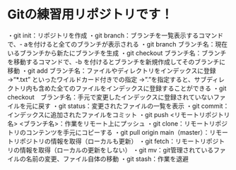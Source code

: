 # Gitの練習用リポジトリです！

・git init：リポジトリを作成
・git branch：ブランチを一覧表示するコマンドで、- aを付けると全てのブランチが表示される
・git branch ブランチ名：現在いるブランチから新たにブランチを生成
・git checkout ブランチ名：ブランチを移動するコマンドで、-b を付けるとブランチを新規作成してそのブランチに移動
・git add ブランチ名：ファイルやディレクトリをインデックスに登録 
→“*.txt” といったワイルドカード付きでの指定
→”.”を指定すると、サブディレクトリ内も含めた全てのファイルをインデックスに登録することができる
・git checkout　ブランチ名：手元で変更したインデックスに登録されていないファイルを元に戻す
・git status：変更されたファイルの一覧を表示
・git commit：インデックスに追加されたファイルをコミット
・git push <リモートリポジトリ名> <ブランチ名>：作業をリモート上にプッシュ
・git clone：リモートリポジトリのコンテンツを手元にコピーする
・git pull origin main（master）：リモートリポジトリの情報を取得（ローカルも更新）
・git fetch：リモートリポジトリの情報を取得（ローカルの更新をしない）
・git mv：git管理されているファイルの名前の変更、ファイル自体の移動
・git stash：作業を退避
